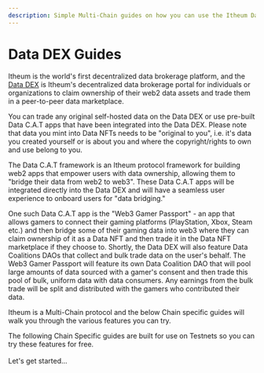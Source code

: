 ```yaml
---
description: Simple Multi-Chain guides on how you can use the Itheum Data DEX
---
```


# Data DEX Guides

Itheum is the world's first decentralized data brokerage platform, and the [Data DEX](https://datadex.itheum.io/) is Itheum's decentralized data brokerage portal for individuals or organizations to claim ownership of their web2 data assets and trade them in a peer-to-peer data marketplace.&#x20;

You can trade any original self-hosted data on the Data DEX or use pre-built Data C.A.T apps that have been integrated into the Data DEX. Please note that data you mint into Data NFTs needs to be "original to you", i.e. it's data you created yourself or is about you and where the copyright/rights to own and use belong to you.

The Data C.A.T framework is an Itheum protocol framework for building web2 apps that empower users with data ownership, allowing them to "bridge their data from web2 to web3". These Data C.A.T apps will be integrated directly into the Data DEX and will have a seamless user experience to onboard users for "data bridging."&#x20;

One such Data C.A.T app is the "Web3 Gamer Passport" - an app that allows gamers to connect their gaming platforms (PlayStation, Xbox, Steam etc.) and then bridge some of their gaming data into web3 where they can claim ownership of it as a Data NFT and then trade it in the Data NFT marketplace if they choose to. Shortly, the Data DEX will also feature Data Coalitions DAOs that collect and bulk trade data on the user's behalf. The Web3 Gamer Passport will feature its own Data Coalition DAO that will pool large amounts of data sourced with a gamer's consent and then trade this pool of bulk, uniform data with data consumers. Any earnings from the bulk trade will be split and distributed with the gamers who contributed their data.

Itheum is a Multi-Chain protocol and the below Chain specific guides will walk you through the various features you can try.&#x20;

The following Chain Specific guides are built for use on Testnets so you can try these features for free.\
\
Let's get started...
